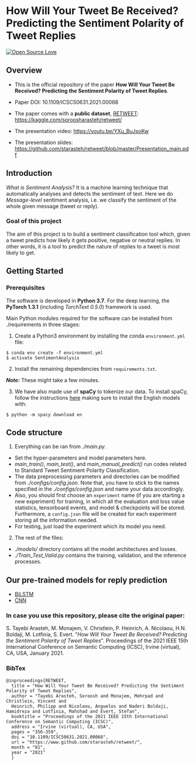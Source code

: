 # How Will Your Tweet Be Received? Predicting the Sentiment Polarity of Tweet Replies


[![Open Source Love](https://badges.frapsoft.com/os/v2/open-source.svg?v=103)](https://github.com/ellerbrock/open-source-badges/)

Overview
------

* This is the official repository of the paper **How Will Your Tweet Be Received? Predicting the Sentiment Polarity of Tweet Replies**.

* Paper DOI: 10.1109/ICSC50631.2021.00068

* The paper comes with a **public dataset**, [RETWEET](https://kaggle.com/soroosharasteh/retweet/): https://kaggle.com/soroosharasteh/retweet/

* The presentation video: https://youtu.be/YXu_BuJsoKw

* The presentation slides: https://github.com/starasteh/retweet/blob/master/Presentation_main.pdf



Introduction
------
*What is Sentiment Analysis?* It is a machine learning technique that automatically analyses and detects the sentiment of text.
Here we do *Message-level* sentiment analysis, i.e. we classify the sentiment of the whole given message (tweet or reply).
### Goal of this project 
The aim of this project is to build a sentiment classification tool which, given a tweet predicts how likely it gets positive, negative or neutral replies. In other words, it is a tool to predict the nature of replies to a tweet is most likely to get.
## Getting Started

### Prerequisites

The software is developed in **Python 3.7**. For the deep learning, the **PyTorch 1.3.1** (including *TorchText 0.5.0*) framework is used.


Main Python modules required for the software can be installed from ./requirements in three stages:

1. Create a Python3 environment by installing the conda `environment.yml` file:

```
$ conda env create -f environment.yml
$ activate SentimentAnalysis
```


2. Install the remaining dependencies from `requirements.txt`.

***Note:*** These might take a few minutes.

3. We have also made use of **spaCy** to tokenize our data. To install spaCy, follow the instructions [here](https://spacy.io/usage) making sure to install the English models with:

```
$ python -m spacy download en
```

Code structure
---
1. Everything can be ran from *./main.py*. 
* Set the hyper-parameters and model parameters here.
* *main_train()*, *main_test()*, and *main_manual_predict()* run codes related to Standard Tweet Sentiment Polarity Classification.
* The data preprocessing parameters and directories can be modified from *./configs/config.json*. Note that, you have to stick to the names specified in the *./configs/config.json* and name your data accordingly.
* Also, you should first choose an `experiment` name (if you are starting a new experiment) for training, in which all the evaluation and loss value statistics, tensorboard events, and model & checkpoints will be stored. Furthermore, a `config.json` file will be created for each experiment storing all the information needed.
* For testing, just load the experiment which its model you need.

2. The rest of the files:
* *./models/* directory contains all the model architectures and losses.
* *./Train_Test_Valid.py* contains the training, validation, and the inference processes.

Our pre-trained models for reply prediction
---
* [BiLSTM](https://drive.google.com/drive/folders/15wuIMjCyVddfUcm5PjukAxzoMeXLYxwX?usp=sharing)  
* [CNN](https://drive.google.com/drive/folders/14d4WBZj0wadiY8bvVGcfTT37gT3fDLGN?usp=sharing)

### In case you use this repository, please cite the original paper:

S. Tayebi Arasteh, M. Monajem, V. Christlein, P. Heinrich, A. Nicolaou, H.N. Boldaji, M. Lotfinia,  S. Evert. "*How Will Your Tweet Be Received? Predicting the Sentiment Polarity of Tweet Replies*". Proceedings of the 2021 IEEE 15th International Conference on Semantic Computing (ICSC), Irvine (virtual), CA, USA, January 2021.

### BibTex
	@inproceedings{RETWEET,
	  title = "How Will Your Tweet Be Received? Predicting the Sentiment Polarity of Tweet Replies",
	  author = "Tayebi Arasteh, Soroosh and Monajem, Mehrpad and Christlein, Vincent and
	  Heinrich, Philipp and Nicolaou, Anguelos and Naderi Boldaji, Hamidreza and Lotfinia, Mahshad and Evert, Stefan",
	  booktitle = "Proceedings of the 2021 IEEE 15th International Conference on Semantic Computing (ICSC)",
      address = "Irvine (virtual), CA, USA",
      pages = "356-359",
      doi = "10.1109/ICSC50631.2021.00068",
	  url = "https://www.github.com/starasteh/retweet/",
	  month = "01",       
      year = "2021"
      }


